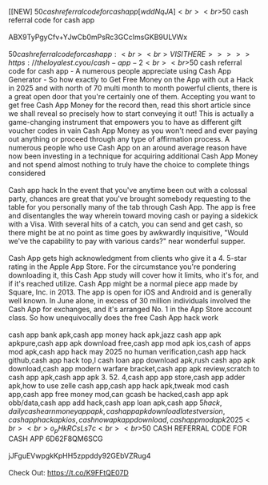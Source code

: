 [[NEW] $50 cash referral code for cash app [ wddNqJA]
<br>
<br>$50 cash referral code for cash app
<br>
<br>ABX9TyPgyCfv+YJwCb0mPsRc3GCcImsGKB9ULVWx
<br>
<br>$50 cash referral code for cash app:
<br>
<br>VISIT HERE >>>>> https://theloyalest.cyou/cash-app-2
<br>
<br>$50 cash referral code for cash app - A numerous people appreciate using Cash App Generator - So how exactly to Get Free Money on the App with out a Hack in 2025 and with north of 70 multi month to month powerful clients, there is a great open door that you're certainly one of them. Accepting you want to get free Cash App Money for the record then, read this short article since we shall reveal so precisely how to start conveying it out! This is actually a game-changing instrument that empowers you to have as different gift voucher codes in vain Cash App Money as you won't need and ever paying out anything or proceed through any type of affirmation process. A numerous people who use Cash App on an around average reason have now been investing in a technique for acquiring additional Cash App Money and not spend almost nothing to truly have the choice to complete things considered
<br>
<br>Cash app hack In the event that you've anytime been out with a colossal party, chances are great that you've brought somebody requesting to the table for you personally many of the tab through Cash App. The app is free and disentangles the way wherein toward moving cash or paying a sidekick with a Visa. With several hits of a catch, you can send and get cash, so there might be at no point as time goes by awkwardly inquisitive, \"Would we've the capability to pay with various cards?\" near wonderful supper. 
<br>
<br>Cash App gets high acknowledgment from clients who give it a 4. 5-star rating in the Apple App Store. For the circumstance you're pondering downloading it, this Cash App study will cover how it limits, who it's for, and if it's reached utilize. Cash App might be a normal piece app made by Square, Inc. in 2013. The app is open for iOS and Android and is generally well known. In June alone, in excess of 30 million individuals involved the Cash App for exchanges, and it's arranged No. 1 in the App Store account class. So how unequivocally does the free Cash App hack work
<br>
<br>cash app bank apk,cash app money hack apk,jazz cash app apk apkpure,cash app apk download free,cash app mod apk ios,cash of apps mod apk,cash app hack may 2025 no human verification,cash app hack github,cash app hack top,l cash loan app download apk,rush cash app apk download,cash app modern warfare bracket,cash app apk review,scratch to cash app apk,cash app apk 3. 52. 4,cash app app store,cash app adder apk,how to use zelle cash app,cash app hack apk,tweak mod cash app,cash app free money mod,can gcash be hacked,cash app apk obb/data,cash app add hack,cash app loan apk,cash app $5 hack,daily cash earn money app apk,cash app apk download latest version,cash app hack apk ios,cash now apk app download,cash app mod apk 2025
<br>
<br>o_pHkRCsLs7c
<br>
<br>$50 CASH REFERRAL CODE FOR CASH APP 6D62F8QM6SCG
<br>
<br>jJFguEVwpgkKpHH5zppddy92GEbVZRug4
<br>
<br>Check Out: https://t.co/K9FFtQE07D
<br>
